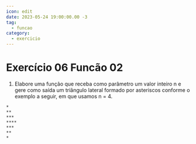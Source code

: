 ```yaml
---
icon: edit
date: 2023-05-24 19:00:00.00 -3
tag:
  - funcao
category:
  - exercicio
---
```

# Exercício 06 Funcão 02

1. Elabore uma função que receba como parâmetro um valor inteiro n e gere como saída um triângulo lateral formado por asteriscos conforme o exemplo a seguir, em que usamos n = 4.
```shell
*
**
***
****
***
**
*
```

